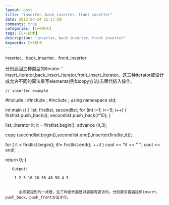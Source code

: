 ```yaml
---
layout: post
title: "inserter、back_inserter、front_inserter"
date: 2012-04-24 15:17:00 
comments: true
categories: [C++技术]
tags: [C++技术]
description: "inserter、back_inserter、front_inserter"
keywords: C++技术
---
```



 inserter、back_inserter、front_inserter
 
  分别返回三种类型的iterator：insert_iterator,back_insert_iterator,front_insert_iterator。这三种iterator被设计成允许不同的算法重写elements(例如copy方法)去替代插入操作。
  
   
    // inserter example
#include <iostream>;
#include <iterator>;
#include <list>;
using namespace std;

int main () {
  list<int>; firstlist, secondlist;
  for (int i=1; i<=5; i++)
  { firstlist.push_back(i); secondlist.push_back(i*10); }

  list<int>;::iterator it;
  it = firstlist.begin(); advance (it,3);

  copy (secondlist.begin(),secondlist.end(),inserter(firstlist,it));

  for ( it = firstlist.begin(); it!= firstlist.end(); ++it )
      cout << *it << " ";
  cout << endl;

  return 0;
}
    
     
      
       Output:
       
        1 2 3 10 20 30 40 50 4 5
        
         
          必须要提到的一点是，这三种迭代器是对容器有要求的，分别要求容器提供insert，push_back，push_front方法才行。
          
           
            
            
           
          
         
        
       
      
     
    
   
  
 



